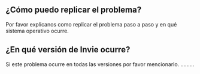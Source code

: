 ## ¿Cómo puedo replicar el problema?
Por favor explicanos como replicar el problema paso a paso y en qué sistema operativo ocurre.
## ¿En qué versión de Invie ocurre?
Si este problema ocurre en todas las versiones por favor mencionarlo.
.........
